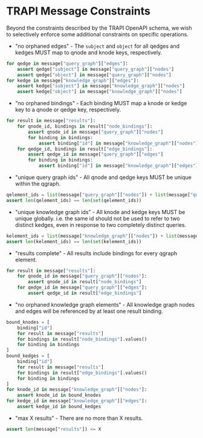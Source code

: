 # TRAPI Message Constraints

Beyond the constraints described by the TRAPI OpenAPI schema, we wish to selectively enforce some additional constraints on specific operations.

* "no orphaned edges" - The `subject` and `object` for all qedges and kedges MUST map to qnode and knode keys, respectively.

```python
for qedge in message["query_graph"]["edges"]:
    assert qedge["subject"] in message["query_graph"]["nodes"]
    assert qedge["object"] in message["query_graph"]["nodes"]
for kedge in message["knowledge_graph"]["edges"]:
    assert kedge["subject"] in message["knowledge_graph"]["nodes"]
    assert kedge["object"] in message["knowledge_graph"]["nodes"]
```

* "no orphaned bindings" - Each binding MUST map a knode or kedge key to a qnode or qedge key, respectively.

```python
for result in message["results"]:
    for qnode_id, bindings in result["node_bindings"]:
        assert qnode_id in message["query_graph"]["nodes"]
        for binding in bindings:
            assert binding["id"] in message["knowledge_graph"]["nodes"]
    for qedge_id, bindings in result["edge_bindings"]:
        assert qedge_id in message["query_graph"]["edges"]
        for binding in bindings:
            assert binding["id"] in message["knowledge_graph"]["edges"]
```

* "unique query graph ids" - All qnode and qedge keys MUST be unique within the qgraph.

```python
qelement_ids = list(message["query_graph"]["nodes"]) + list(message["query_graph"]["edges"])
assert len(qelement_ids) == len(set(qelement_ids))
```

* "unique knowledge graph ids" - All knode and kedge keys MUST be unique globally. i.e. the same id should not be used to refer to two distinct kedges, even in response to two completely distinct queries.

```python
kelement_ids = list(message["knowledge_graph"]["nodes"]) + list(message["knowledge_graph"]["edges"])
assert len(kelement_ids) == len(set(kelement_ids))
```

* "results complete" - All results include bindings for every qgraph element.

```python
for result in message["results"]:
    for qnode_id in message["query_graph"]["nodes"]:
        assert qnode_id in result["node_bindings"]
    for qedge_id in message["query_graph"]["edges"]:
        assert qedge_id in result["edge_bindings"]
```

* "no orphaned knowledge graph elements" - All knowledge graph nodes and edges will be referenced by at least one result binding.

```python
bound_knodes = [
    binding["id"]
    for result in message["results"]
    for bindings in result["node_bindings"].values()
    for binding in bindings
]
bound_kedges = [
    binding["id"]
    for result in message["results"]
    for bindings in result["edge_bindings"].values()
    for binding in bindings
]
for knode_id in message["knowledge_graph"]["nodes"]:
    assert knode_id in bound_knodes
for kedge_id in message["knowledge_graph"]["edges"]:
    assert kedge_id in bound_kedges
```

* "max X results" - There are no more than X results.

```python
assert len(message["results"]) <= X
```
